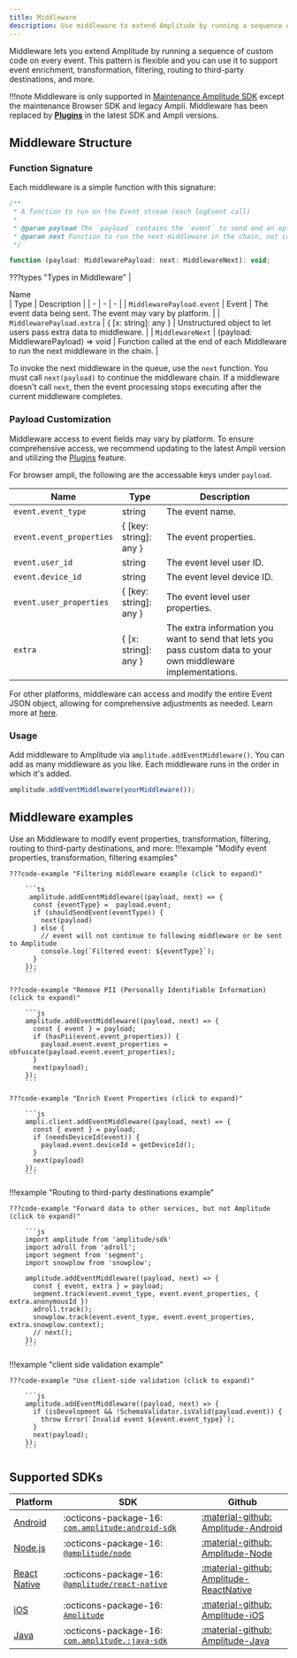 ```yaml
---
title: Middleware
description: Use middleware to extend Amplitude by running a sequence of custom code on every event. This pattern is flexible and you can use it to support event enrichment, transformation, filtering, routing to third-party destinations, and more.
---
```


Middleware lets you extend Amplitude by running a sequence of custom code on every event. This pattern is flexible and you can use it to support event enrichment, transformation, filtering, routing to third-party destinations, and more.

!!!note
    Middleware is only supported in [Maintenance Amplitude SDK](../sdks/javascript/) except the maintenance Browser SDK and legacy Ampli. Middleware has been replaced by **[Plugins](../sdk-plugins/)** in the latest SDK and Ampli versions.

## Middleware Structure
 
### Function Signature 

Each middleware is a simple function with this signature:

```js
/**
 * A function to run on the Event stream (each logEvent call)
 *
 * @param payload The `payload` contains the `event` to send and an optional `extra` that lets you pass custom data to your own middleware implementations.
 * @param next Function to run the next middleware in the chain, not calling next will end the middleware chain
 */

function (payload: MiddlewarePayload: next: MiddlewareNext): void;
```

???types "Types in  Middleware"
    |<div class="med-column">Name</div>| Type | Description |
    | - | - | - |
    | `MiddlewarePayload.event` | Event | The event data being sent. The event may vary by platform. |
    | `MiddlewarePayload.extra` | { [x: string]: any } | Unstructured object to let users pass extra data to middleware. |
    | `MiddlewareNext` | (payload: MiddlewarePayload) => void | Function called at the end of each Middleware to run the next middleware in the chain. |

To invoke the next middleware in the queue, use the `next` function. You must call `next(payload)` to continue the middleware chain. If a middleware doesn't call `next`, then the event processing stops executing after the current middleware completes.

### Payload Customization

Middleware access to event fields may vary by platform. To ensure comprehensive access, we recommend updating to the latest Ampli version and utilizing the [Plugins](../sdk-plugins) feature.

For browser ampli, the following are the accessable keys under `payload`.

|<div class="med-column">Name</div>|Type|Description|
| - | - | - |
| `event.event_type` | string | The event name. |
| `event.event_properties` | { [key: string]: any } | The event properties. |
| `event.user_id` | string | The event level user ID. |
| `event.device_id` | string | The event level device ID. |
| `event.user_properties` | { [key: string]: any } | The event level user properties. |
| `extra` | { [x: string]: any } | The extra information you want to send that lets you pass custom data to your own middleware implementations. |

For other platforms, middleware can access and modify the entire Event JSON object, allowing for comprehensive adjustments as needed. Learn more at [here](../../../analytics/apis/http-v2-api/#keys-for-the-event-argument).

### Usage

Add middleware to Amplitude via `amplitude.addEventMiddleware()`. You can add as many middleware as you like. Each middleware runs in the order in which it's added.

```js
amplitude.addEventMiddleware(yourMiddleware());
```

## Middleware examples

Use an Middleware to modify event properties, transformation, filtering, routing to third-party destinations, and more:
!!!example "Modify event properties, transformation, filtering examples"

    ???code-example "Filtering middleware example (click to expand)"

        ```ts
         amplitude.addEventMiddleware((payload, next) => {
          const {eventType} =  payload.event;
          if (shouldSendEvent(eventType)) {
            next(payload)
          } else {
            // event will not continue to following middleware or be sent to Amplitude
            console.log(`Filtered event: ${eventType}`);
          }
        });
        ```
        
    ???code-example "Remove PII (Personally Identifiable Information) (click to expand)"

        ```js
        amplitude.addEventMiddleware((payload, next) => {
          const { event } = payload;
          if (hasPii(event.event_properties)) {
            payload.event.event_properties = obfuscate(payload.event.event_properties);
          }
          next(payload);
        });
        ```
    
    ???code-example "Enrich Event Properties (click to expand)"

        ```js
        ampli.client.addEventMiddleware((payload, next) => {
          const { event } = payload;
          if (needsDeviceId(event)) {
            payload.event.deviceId = getDeviceId();
          }
          next(payload)
        });
        ```

!!!example "Routing to third-party destinations example"

    ???code-example "Forward data to other services, but not Amplitude (click to expand)"

        ```js
        import amplitude from 'amplitude/sdk'
        import adroll from 'adroll';
        import segment from 'segment';
        import snowplow from 'snowplow';
        
        amplitude.addEventMiddleware((payload, next) => {
          const { event, extra } = payload;
          segment.track(event.event_type, event.event_properties, { extra.anonymousId })
          adroll.track();
          snowplow.track(event.event_type, event.event_properties, extra.snowplow.context);
          // next();
        });
        ```

!!!example "client side validation example"

    ???code-example "Use client-side validation (click to expand)"

        ```js
        amplitude.addEventMiddleware((payload, next) => {
          if (isDevelopment && !SchemaValidator.isValid(payload.event)) {
            throw Error(`Invalid event ${event.event_type}`);
          }
          next(payload);
        });
        ```

## Supported SDKs

|Platform|SDK|Github|
|--------|--------|--------|
|[Android](../sdks/android/#middleware)|:octicons-package-16: [`com.amplitude:android-sdk`](https://mvnrepository.com/artifact/com.amplitude/android-sdk) | [:material-github: Amplitude-Android](https://github.com/amplitude/Amplitude-Android) |
|[Node.js](../sdks/node/#middleware)|:octicons-package-16: [`@amplitude/node`](https://www.npmjs.com/package/@amplitude/node) | [:material-github: Amplitude-Node](https://github.com/amplitude/Amplitude-Node)|
|[React Native](../sdks/react-native)|:octicons-package-16: [`@amplitude/react-native`](https://www.npmjs.com/package/@amplitude/react-native) | [:material-github: Amplitude-ReactNative](https://github.com/amplitude/Amplitude-ReactNative) |
|[iOS](../sdks/ios/#middleware)|:octicons-package-16: [`Amplitude`](https://cocoapods.org/pods/Amplitude-iOS) | [:material-github: Amplitude-iOS](https://github.com/amplitude/Amplitude-iOS)|
|[Java](../sdks/java/#middleware)|:octicons-package-16: [`com.amplitude.:java-sdk`](https://mvnrepository.com/artifact/com.amplitude/java-sdk) | [:material-github: Amplitude-Java](https://github.com/amplitude/Amplitude-Java)|
